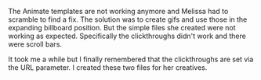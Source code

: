 The Animate templates are not working anymore and Melissa had to scramble to find a fix. The solution was to create gifs and use those in the expanding billboard position. But the simple files she created were not working as expected. Specifically the clickthroughs didn't work and there were scroll bars.

It took me a while but I finally remembered that the clickthroughs are set via the URL parameter. I created these two files for her creatives. 